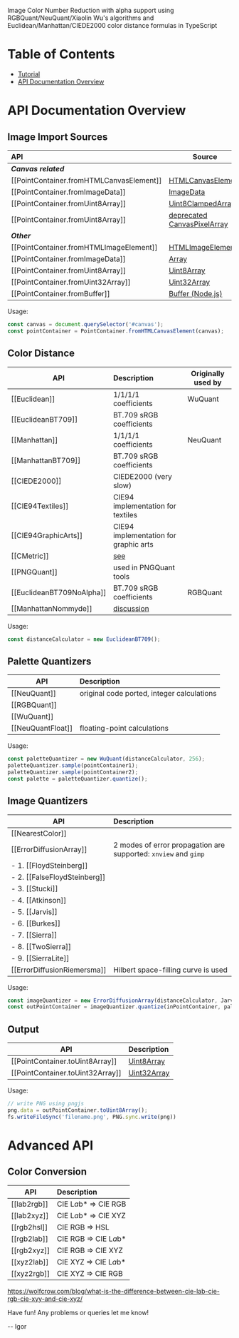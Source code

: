 Image Color Number Reduction with alpha support using RGBQuant/NeuQuant/Xiaolin Wu's algorithms and Euclidean/Manhattan/CIEDE2000 color distance formulas in TypeScript

# Table of Contents
* [Tutorial](#usage)
* [API Documentation Overview](#api-documentation-overview)

# API Documentation Overview

## Image Import Sources

| API | Source ||
|:-----------------------------------------| ----------------------------------------------------------------------------------- |:------------------------|
| **_Canvas related_**                     |                                                                                     |                         |
| [[PointContainer.fromHTMLCanvasElement]] | [HTMLCanvasElement](https://developer.mozilla.org/docs/Web/API/HTMLCanvasElement)   |                         |
| [[PointContainer.fromImageData]]         | [ImageData](https://developer.mozilla.org/en-US/docs/Web/API/ImageData)             | ctx.getImageData()      |
| [[PointContainer.fromUint8Array]]        | [Uint8ClampedArray](https://developer.mozilla.org/docs/Web/API/ImageData/data)      | ctx.getImageData().data |
| [[PointContainer.fromUint8Array]]        | [deprecated CanvasPixelArray](https://www.w3.org/Bugs/Public/show_bug.cgi?id=12586) | ctx.getImageData().data |
| **_Other_**                              |                                                                                                          ||
| [[PointContainer.fromHTMLImageElement]]  | [HTMLImageElement](https://developer.mozilla.org/docs/Web/API/HTMLImageElement)                          ||
| [[PointContainer.fromImageData]]         | [Array](https://developer.mozilla.org/docs/Web/JavaScript/Reference/Global_Objects/Array)                ||
| [[PointContainer.fromUint8Array]]        | [Uint8Array](https://developer.mozilla.org/pl/docs/Web/JavaScript/Reference/Global_Objects/Uint8Array)   ||
| [[PointContainer.fromUint32Array]]       | [Uint32Array](https://developer.mozilla.org/pl/docs/Web/JavaScript/Reference/Global_Objects/Uint32Array) ||
| [[PointContainer.fromBuffer]]            | [Buffer (Node.js)](https://nodejs.org/api/buffer.html)                                                   ||

  Usage:
  ```ts
  const canvas = document.querySelector('#canvas');
  const pointContainer = PointContainer.fromHTMLCanvasElement(canvas);
  ```

## Color Distance

| API                       | Description                                  | Originally used by |
| ------------------------- |:---------------------------------------------|------------ |
| [[Euclidean]]             | 1/1/1/1 coefficients                         | WuQuant     |
| [[EuclideanBT709]]        | BT.709 sRGB coefficients                     |             |
| [[Manhattan]]             | 1/1/1/1 coefficients                         | NeuQuant    |
| [[ManhattanBT709]]        | BT.709 sRGB coefficients                     |             |
| [[CIEDE2000]]             | CIEDE2000 (very slow)                        |             |
| [[CIE94Textiles]]         | CIE94 implementation for textiles            |             | 
| [[CIE94GraphicArts]]      | CIE94 implementation for graphic arts        |             |
| [[CMetric]]               | [see](http://www.compuphase.com/cmetric.htm) |             |
| [[PNGQuant]]              | used in PNGQuant tools                       |             |
| [[EuclideanBT709NoAlpha]] | BT.709 sRGB coefficients                     | RGBQuant    |
| [[ManhattanNommyde]]      | [discussion](https://github.com/igor-bezkrovny/image-quantization/issues/4#issuecomment-234527620) |  |  |

  Usage:
  ```ts
  const distanceCalculator = new EuclideanBT709();
  ```

## Palette Quantizers

| API                       | Description                                  |
| ------------------------- |:---------------------------------------------|
| [[NeuQuant]]              | original code ported, integer calculations   |
| [[RGBQuant]]              |                                              |
| [[WuQuant]]               |                                              |
| [[NeuQuantFloat]]         | floating-point calculations                  |

  Usage:
  ```ts
  const paletteQuantizer = new WuQuant(distanceCalculator, 256);
  paletteQuantizer.sample(pointContainer1);
  paletteQuantizer.sample(pointContainer2);
  const palette = paletteQuantizer.quantize();
  ```
	
## Image Quantizers

| API                          | Description                                                     |
| ---------------------------- |:----------------------------------------------------------------|
| [[NearestColor]]             |                                                                 |
| [[ErrorDiffusionArray]]      | 2 modes of error propagation are supported: `xnview` and `gimp` |
| - 1. [[FloydSteinberg]]      |                                                                 |
| - 2. [[FalseFloydSteinberg]] |                                                                 |
| - 3. [[Stucki]]              |                                                                 |
| - 4. [[Atkinson]]            |                                                                 |
| - 5. [[Jarvis]]              |                                                                 |
| - 6. [[Burkes]]              |                                                                 |
| - 7. [[Sierra]]              |                                                                 |
| - 8. [[TwoSierra]]           |                                                                 |
| - 9. [[SierraLite]]          |                                                                 |
| [[ErrorDiffusionRiemersma]]  | Hilbert space-filling curve is used                             |

  Usage:
  ```ts
  const imageQuantizer = new ErrorDiffusionArray(distanceCalculator, Jarvis);
  const outPointContainer = imageQuantizer.quantize(inPointContainer, palette);
  ```

## Output

| API                              | Description                                                                                              |
| -------------------------------- |:---------------------------------------------------------------------------------------------------------|
| [[PointContainer.toUint8Array]]  | [Uint8Array](https://developer.mozilla.org/pl/docs/Web/JavaScript/Reference/Global_Objects/Uint8Array)   |
| [[PointContainer.toUint32Array]] | [Uint32Array](https://developer.mozilla.org/pl/docs/Web/JavaScript/Reference/Global_Objects/Uint32Array) |

  Usage:
  ```ts
  // write PNG using pngjs
  png.data = outPointContainer.toUint8Array();
  fs.writeFileSync('filename.png', PNG.sync.write(png))
  ```

# Advanced API

## Color Conversion

| API                              | Description                                                                                              |
| -------------------------------- |:---------------------------------------------------------------------------------------------------------|
| [[lab2rgb]]                      | CIE L*a*b* => CIE RGB                                                                                    |
| [[lab2xyz]]                      | CIE L*a*b* => CIE XYZ                                                                                    |
| [[rgb2hsl]]                      | CIE RGB => HSL                                                                                           |
| [[rgb2lab]]                      | CIE RGB => CIE L*a*b*                                                                                    |
| [[rgb2xyz]]                      | CIE RGB => CIE XYZ                                                                                       |
| [[xyz2lab]]                      | CIE XYZ => CIE L*a*b*                                                                                    |
| [[xyz2rgb]]                      | CIE XYZ => CIE RGB                                                                                       |

https://wolfcrow.com/blog/what-is-the-difference-between-cie-lab-cie-rgb-cie-xyy-and-cie-xyz/

Have fun! Any problems or queries let me know!

 -- Igor